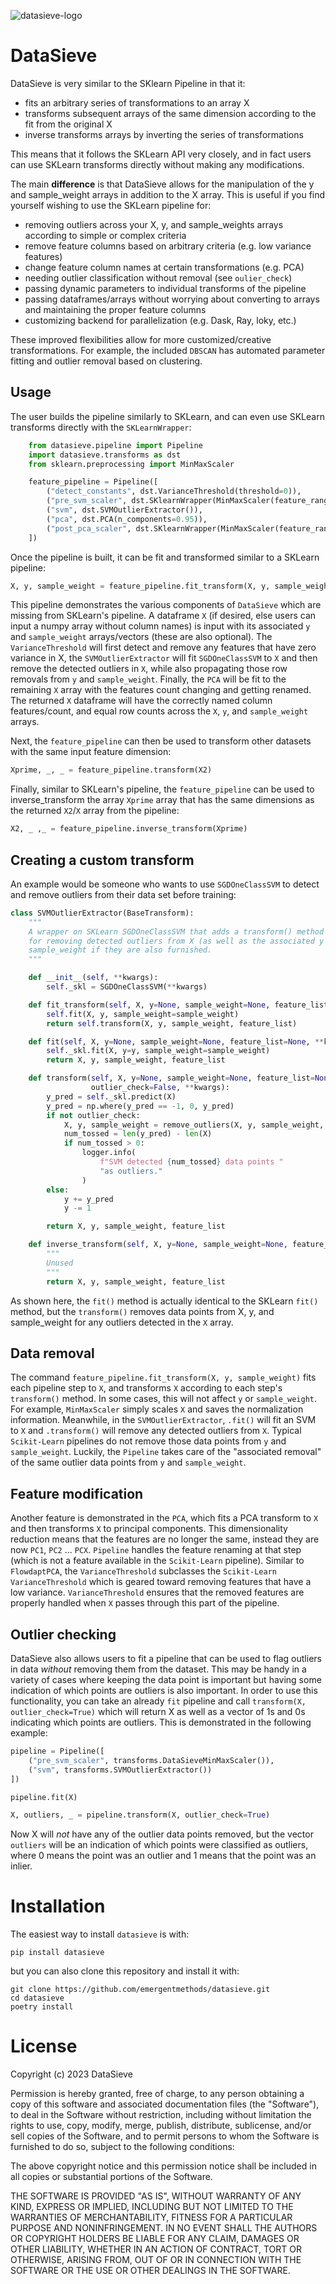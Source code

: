 ![datasieve-logo](assets/datasieve_logo.png)

# DataSieve

DataSieve is very similar to the SKlearn Pipeline in that it:

- fits an arbitrary series of transformations to an array X
- transforms subsequent arrays of the same dimension according to the fit from the original X
- inverse transforms arrays by inverting the series of transformations

This means that it follows the SKLearn API very closely, and in fact users can use SKLearn transforms directly without making any modifications.

The main **difference** is that DataSieve allows for the manipulation of the y and sample_weight arrays in addition to the X array. This is useful if you find yourself wishing to use the SKLearn pipeline for:

- removing outliers across your X, y, and sample_weights arrays according to simple or complex criteria
- remove feature columns based on arbitrary criteria (e.g. low variance features)
- change feature column names at certain transformations (e.g. PCA)
- needing outlier classification without removal (see `oulier_check`)
- passing dynamic parameters to individual transforms of the pipeline
- passing dataframes/arrays without worrying about converting to arrays and maintaining the proper feature columns
- customizing backend for parallelization (e.g. Dask, Ray, loky, etc.)

These improved flexibilities allow for more customized/creative transformations. For example, the included `DBSCAN` has automated parameter fitting and outlier removal based on clustering. 


## Usage
The user builds the pipeline similarly to SKLearn, and can even use SKLearn transforms directly with the `SKLearnWrapper`:

```python
    from datasieve.pipeline import Pipeline
    import datasieve.transforms as dst
    from sklearn.preprocessing import MinMaxScaler

    feature_pipeline = Pipeline([
        ("detect_constants", dst.VarianceThreshold(threshold=0)),
        ("pre_svm_scaler", dst.SKlearnWrapper(MinMaxScaler(feature_range=(-1, 1)))),
        ("svm", dst.SVMOutlierExtractor()),
        ("pca", dst.PCA(n_components=0.95)),
        ("post_pca_scaler", dst.SKlearnWrapper(MinMaxScaler(feature_range=(-1, 1))))
    ])

```

Once the pipeline is built, it can be fit and transformed similar to a SKLearn pipeline:

```python
X, y, sample_weight = feature_pipeline.fit_transform(X, y, sample_weight)
```

This pipeline demonstrates the various components of `DataSieve` which are missing from SKLearn's pipeline. A dataframe `X` (if desired, else users can input a numpy array without column names) is input with its associated `y` and `sample_weight` arrays/vectors (these are also optional). The `VarianceThreshold` will first detect and remove any features that have zero variance in X, the `SVMOutlierExtractor` will fit `SGDOneClassSVM` to `X` and then remove the detected outliers in `X`, while also propagating those row removals from `y` and `sample_weight`. Finally, the `PCA` will be fit to the remaining `X` array with the features count changing and getting renamed. The returned `X` dataframe will have the correctly named column features/count, and equal row counts across the `X`, `y`, and `sample_weight` arrays.

Next, the `feature_pipeline` can then be used to transform other datasets with the same input feature dimension:

```python
Xprime, _, _ = feature_pipeline.transform(X2)
```

Finally, similar to SKLearn's pipeline, the `feature_pipeline` can be used to inverse_transform the array `Xprime` array that has the same dimensions as the returned `X2`/`X` array from the pipeline:

```python
X2, _ ,_ = feature_pipeline.inverse_transform(Xprime)
```


## Creating a custom transform

An example would be someone who wants to use `SGDOneClassSVM` to detect and remove outliers from their data set before training:

```python
class SVMOutlierExtractor(BaseTransform):
    """
    A wrapper on SKLearn SGDOneClassSVM that adds a transform() method
    for removing detected outliers from X (as well as the associated y and
    sample_weight if they are also furnished.
    """

    def __init__(self, **kwargs):
        self._skl = SGDOneClassSVM(**kwargs)

    def fit_transform(self, X, y=None, sample_weight=None, feature_list=None, **kwargs):
        self.fit(X, y, sample_weight=sample_weight)
        return self.transform(X, y, sample_weight, feature_list)

    def fit(self, X, y=None, sample_weight=None, feature_list=None, **kwargs):
        self._skl.fit(X, y=y, sample_weight=sample_weight)
        return X, y, sample_weight, feature_list

    def transform(self, X, y=None, sample_weight=None, feature_list=None,
                  outlier_check=False, **kwargs):
        y_pred = self._skl.predict(X)
        y_pred = np.where(y_pred == -1, 0, y_pred)
        if not outlier_check:
            X, y, sample_weight = remove_outliers(X, y, sample_weight, y_pred)
            num_tossed = len(y_pred) - len(X)
            if num_tossed > 0:
                logger.info(
                    f"SVM detected {num_tossed} data points "
                    "as outliers."
                )
        else:
            y += y_pred
            y -= 1

        return X, y, sample_weight, feature_list

    def inverse_transform(self, X, y=None, sample_weight=None, feature_list=None, **kwargs):
        """
        Unused
        """
        return X, y, sample_weight, feature_list
```


As shown here, the `fit()` method is actually identical to the SKLearn `fit()` method, but the `transform()` removes data points from X, y, and sample_weight for any outliers detected in the `X` array.

## Data removal

The command `feature_pipeline.fit_transform(X, y, sample_weight)` fits each pipeline step to `X`, and transforms `X` according to each step's `transform()` method. In some cases, this will not affect `y` or `sample_weight`. For example, `MinMaxScaler` simply scales `X` and saves the normalization information.  Meanwhile, in the `SVMOutlierExtractor`, `.fit()` will fit an SVM to `X` and `.transform()` will remove any detected outliers from `X`. Typical `Scikit-Learn` pipelines do not remove those data points from `y` and `sample_weight`. Luckily, the `Pipeline` takes care of the "associated removal" of the same outlier data points from `y` and `sample_weight`. 

## Feature modification

Another feature is demonstrated in the `PCA`, which fits a PCA transform to `X` and then transforms `X` to principal components. This dimensionality reduction means that the features are no longer the same, instead they are now `PC1`, `PC2` ... `PCX`. `Pipeline` handles the feature renaming at that step (which is not a feature available in the `Scikit-Learn` pipeline). Similar to `FlowdaptPCA`, the `VarianceThreshold` subclasses the `Scikit-Learn` `VarianceThreshold` which is geared toward removing features that have a low variance. `VarianceThreshold` ensures that the removed features are properly handled when `X` passes through this part of the pipeline.


## Outlier checking

DataSieve also allows users to fit a pipeline that can be used to flag outliers in data *without* removing them from the dataset. This may be handy in a variety of cases where keeping the data point is important but having some indication of which points are outliers is also important. In order to use this functionality, you can take an already `fit` pipeline and call `transform(X, outlier_check=True)` which will return X as well as a vector of 1s and 0s indicating which points are outliers. This is demonstrated in the following example:

```python
pipeline = Pipeline([
    ("pre_svm_scaler", transforms.DataSieveMinMaxScaler()),
    ("svm", transforms.SVMOutlierExtractor())
])

pipeline.fit(X)

X, outliers, _ = pipeline.transform(X, outlier_check=True)
```

Now X will *not* have any of the outlier data points removed, but the vector `outliers` will be an indication of which points were classified as outliers, where 0 means the point was an outlier and 1 means that the point was an inlier.


# Installation

The easiest way to install `datasieve` is with:

```
pip install datasieve
```

but you can also clone this repository and install it with:

```
git clone https://github.com/emergentmethods/datasieve.git
cd datasieve
poetry install
```


# License

Copyright (c) 2023 DataSieve

Permission is hereby granted, free of charge, to any person obtaining a copy
of this software and associated documentation files (the "Software"), to deal
in the Software without restriction, including without limitation the rights
to use, copy, modify, merge, publish, distribute, sublicense, and/or sell
copies of the Software, and to permit persons to whom the Software is
furnished to do so, subject to the following conditions:

The above copyright notice and this permission notice shall be included in all
copies or substantial portions of the Software.

THE SOFTWARE IS PROVIDED "AS IS", WITHOUT WARRANTY OF ANY KIND, EXPRESS OR
IMPLIED, INCLUDING BUT NOT LIMITED TO THE WARRANTIES OF MERCHANTABILITY,
FITNESS FOR A PARTICULAR PURPOSE AND NONINFRINGEMENT. IN NO EVENT SHALL THE
AUTHORS OR COPYRIGHT HOLDERS BE LIABLE FOR ANY CLAIM, DAMAGES OR OTHER
LIABILITY, WHETHER IN AN ACTION OF CONTRACT, TORT OR OTHERWISE, ARISING FROM,
OUT OF OR IN CONNECTION WITH THE SOFTWARE OR THE USE OR OTHER DEALINGS IN THE
SOFTWARE.
